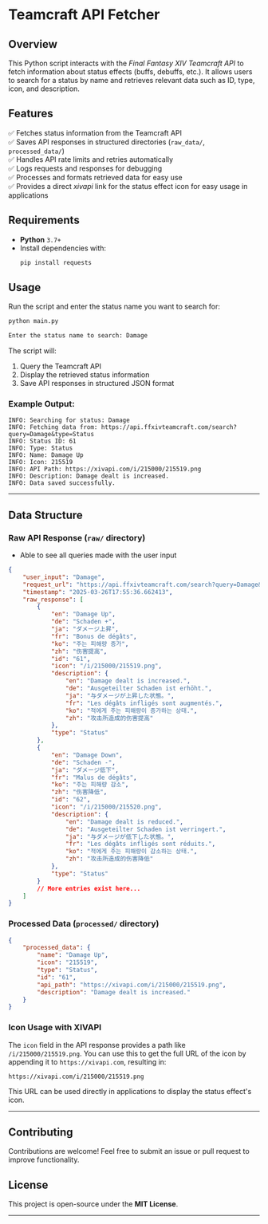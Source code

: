 # **Teamcraft API Fetcher**  

## **Overview**  
This Python script interacts with the *Final Fantasy XIV Teamcraft API* to fetch information about status effects (buffs, debuffs, etc.). It allows users to search for a status by name and retrieves relevant data such as ID, type, icon, and description.  

## **Features**  
✅ Fetches status information from the Teamcraft API  
✅ Saves API responses in structured directories (`raw_data/`, `processed_data/`)  
✅ Handles API rate limits and retries automatically  
✅ Logs requests and responses for debugging  
✅ Processes and formats retrieved data for easy use  
✅ Provides a direct *xivapi* link for the status effect icon for easy usage in applications  

## **Requirements**  

- **Python** `3.7+`  
- Install dependencies with:  
  ```sh
  pip install requests
  ```

## **Usage**  

Run the script and enter the status name you want to search for:  

```sh
python main.py
```
```sh
Enter the status name to search: Damage
```

The script will:  
1. Query the Teamcraft API  
2. Display the retrieved status information  
3. Save API responses in structured JSON format  

### **Example Output:**  

```
INFO: Searching for status: Damage
INFO: Fetching data from: https://api.ffxivteamcraft.com/search?query=Damage&type=Status
INFO: Status ID: 61
INFO: Type: Status
INFO: Name: Damage Up
INFO: Icon: 215519
INFO: API Path: https://xivapi.com/i/215000/215519.png
INFO: Description: Damage dealt is increased.
INFO: Data saved successfully.
```

---

## **Data Structure**  

### **Raw API Response (`raw/` directory)**  
- Able to see all queries made with the user input
```json
{
    "user_input": "Damage",
    "request_url": "https://api.ffxivteamcraft.com/search?query=Damage&type=Status",
    "timestamp": "2025-03-26T17:55:36.662413",
    "raw_response": [
        {
            "en": "Damage Up",
            "de": "Schaden +",
            "ja": "ダメージ上昇",
            "fr": "Bonus de dégâts",
            "ko": "주는 피해량 증가",
            "zh": "伤害提高",
            "id": "61",
            "icon": "/i/215000/215519.png",
            "description": {
                "en": "Damage dealt is increased.",
                "de": "Ausgeteilter Schaden ist erhöht.",
                "ja": "与ダメージが上昇した状態。",
                "fr": "Les dégâts infligés sont augmentés.",
                "ko": "적에게 주는 피해량이 증가하는 상태.",
                "zh": "攻击所造成的伤害提高"
            },
            "type": "Status"
        },
        {
            "en": "Damage Down",
            "de": "Schaden -",
            "ja": "ダメージ低下",
            "fr": "Malus de dégâts",
            "ko": "주는 피해량 감소",
            "zh": "伤害降低",
            "id": "62",
            "icon": "/i/215000/215520.png",
            "description": {
                "en": "Damage dealt is reduced.",
                "de": "Ausgeteilter Schaden ist verringert.",
                "ja": "与ダメージが低下した状態。",
                "fr": "Les dégâts infligés sont réduits.",
                "ko": "적에게 주는 피해량이 감소하는 상태.",
                "zh": "攻击所造成的伤害降低"
            },
            "type": "Status"
        }
        // More entries exist here...
    ]
}
```

### **Processed Data (`processed/` directory)**  

```json
{
    "processed_data": {
        "name": "Damage Up",
        "icon": "215519",
        "type": "Status",
        "id": "61",
        "api_path": "https://xivapi.com/i/215000/215519.png",
        "description": "Damage dealt is increased."
    }
}
```

### **Icon Usage with XIVAPI**  

The `icon` field in the API response provides a path like `/i/215000/215519.png`. You can use this to get the full URL of the icon by appending it to `https://xivapi.com`, resulting in:  

```
https://xivapi.com/i/215000/215519.png
```

This URL can be used directly in applications to display the status effect's icon.  

---

## **Contributing**  
Contributions are welcome! Feel free to submit an issue or pull request to improve functionality.  

## **License**  
This project is open-source under the **MIT License**.  

---
